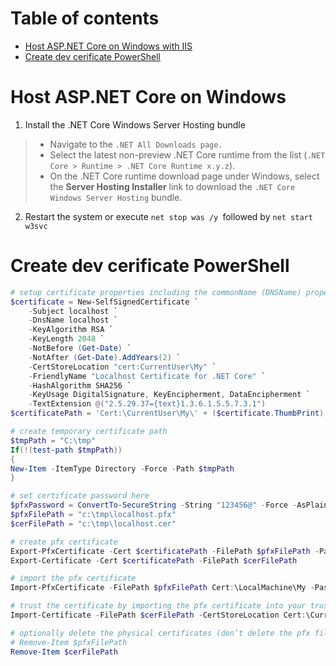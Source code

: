 # Table of contents
* [Host ASP.NET Core on Windows with IIS](#Host-ASP.NET-Core-on-Windows)
* [Create dev cerificate PowerShell](#Create-dev-cerificate-PowerShell)


# Host ASP.NET Core on Windows

1. Install the .NET Core Windows Server Hosting bundle
> * Navigate to the `.NET All Downloads page.`
> *  Select the latest non-preview .NET Core runtime from the list (`.NET Core > Runtime > .NET Core Runtime x.y.z`).
> * On the .NET Core runtime download page under Windows, select the **Server Hosting Installer** link to download the `.NET Core Windows Server Hosting` bundle.
2. Restart the system or execute `net stop was /y `followed by `net start w3svc`

# Create dev cerificate PowerShell
```PowerShell
# setup certificate properties including the commonName (DNSName) property for Chrome 58+
$certificate = New-SelfSignedCertificate `
    -Subject localhost `
    -DnsName localhost `
    -KeyAlgorithm RSA `
    -KeyLength 2048 `
    -NotBefore (Get-Date) `
    -NotAfter (Get-Date).AddYears(2) `
    -CertStoreLocation "cert:CurrentUser\My" `
    -FriendlyName "Localhost Certificate for .NET Core" `
    -HashAlgorithm SHA256 `
    -KeyUsage DigitalSignature, KeyEncipherment, DataEncipherment `
    -TextExtension @("2.5.29.37={text}1.3.6.1.5.5.7.3.1") 
$certificatePath = 'Cert:\CurrentUser\My\' + ($certificate.ThumbPrint)  

# create temporary certificate path
$tmpPath = "C:\tmp"
If(!(test-path $tmpPath))
{
New-Item -ItemType Directory -Force -Path $tmpPath
}

# set certificate password here
$pfxPassword = ConvertTo-SecureString -String "123456@" -Force -AsPlainText
$pfxFilePath = "c:\tmp\localhost.pfx"
$cerFilePath = "c:\tmp\localhost.cer"

# create pfx certificate
Export-PfxCertificate -Cert $certificatePath -FilePath $pfxFilePath -Password $pfxPassword
Export-Certificate -Cert $certificatePath -FilePath $cerFilePath

# import the pfx certificate
Import-PfxCertificate -FilePath $pfxFilePath Cert:\LocalMachine\My -Password $pfxPassword -Exportable

# trust the certificate by importing the pfx certificate into your trusted root
Import-Certificate -FilePath $cerFilePath -CertStoreLocation Cert:\CurrentUser\Root

# optionally delete the physical certificates (don’t delete the pfx file as you need to copy this to your app directory)
# Remove-Item $pfxFilePath
Remove-Item $cerFilePath
```
